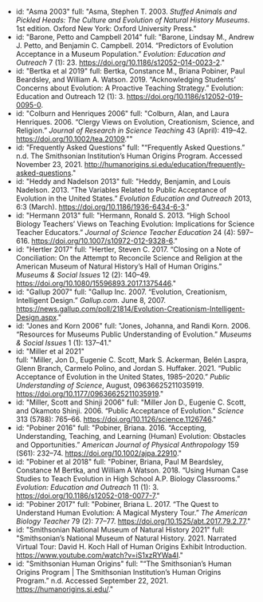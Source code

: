   - id: "Asma 2003"
    full: "Asma, Stephen T. 2003. *Stuffed Animals and Pickled Heads: The Culture and Evolution of Natural History Museums*. 1st edition. Oxford New York: Oxford University Press."
  - id: "Barone, Petto and Campbell 2014"
    full: "Barone, Lindsay M., Andrew J. Petto, and Benjamin C. Campbell. 2014. “Predictors of Evolution Acceptance in a Museum Population.” *Evolution: Education and Outreach* 7 (1): 23. https://doi.org/10.1186/s12052-014-0023-2."
  - id: "Bertka et al 2019"
    full: Bertka, Constance M., Briana Pobiner, Paul Beardsley, and William A. Watson. 2019. “Acknowledging Students’ Concerns about Evolution: A Proactive Teaching Strategy.” Evolution: Education and Outreach 12 (1): 3. https://doi.org/10.1186/s12052-019-0095-0.
  - id: "Colburn and Henriques 2006"
    full: "Colburn, Alan, and Laura Henriques. 2006. “Clergy Views on Evolution, Creationism, Science, and Religion.” *Journal of Research in Science Teaching* 43 (April): 419–42. https://doi.org/10.1002/tea.20109.""
  - id: "Frequently Asked Questions"
    full: "“Frequently Asked Questions.” n.d. The Smithsonian Institution’s Human Origins Program. Accessed November 23, 2021. http://humanorigins.si.edu/education/frequently-asked-questions."
  - id: "Heddy and Nadelson 2013"
    full: "Heddy, Benjamin, and Louis Nadelson. 2013. “The Variables Related to Public Acceptance of Evolution in the United States.” *Evolution Education and Outreach* 2013, 6:3 (March). https://doi.org/10.1186/1936-6434-6-3."
  - id: "Hermann 2013"
    full: "Hermann, Ronald S. 2013. “High School Biology Teachers’ Views on Teaching Evolution: Implications for Science Teacher Educators.” *Journal of Science Teacher Education* 24 (4): 597–616. https://doi.org/10.1007/s10972-012-9328-6."
  - id: "Hertler 2017"
    full: "Hertler, Steven C. 2017. “Closing on a Note of Conciliation: On the Attempt to Reconcile Science and Religion at the American Museum of Natural History’s Hall of Human Origins.” *Museums & Social Issues* 12 (2): 140–49. https://doi.org/10.1080/15596893.2017.1375446."
  - id: "Gallup 2007"
    full: "Gallup Inc. 2007. “Evolution, Creationism, Intelligent Design.” *Gallup.com*. June 8, 2007. https://news.gallup.com/poll/21814/Evolution-Creationism-Intelligent-Design.aspx."
  - id: "Jones and Korn 2006"
    full: "Jones, Johanna, and Randi Korn. 2006. “Resources for Museums Public Understanding of Evolution.” *Museums & Social Issues* 1 (1): 137–41."
  - id: "Miller et al 2021"  
    full: "Miller, Jon D., Eugenie C. Scott, Mark S. Ackerman, Belén Laspra, Glenn Branch, Carmelo Polino, and Jordan S. Huffaker. 2021. “Public Acceptance of Evolution in the United States, 1985–2020.” *Public Understanding of Science*, August, 09636625211035919. https://doi.org/10.1177/09636625211035919."
  - id: "Miller, Scott and Shinji 2006"
    full: "Miller Jon D., Eugenie C. Scott, and Okamoto Shinji. 2006. “Public Acceptance of Evolution.” *Science* 313 (5788): 765–66. https://doi.org/10.1126/science.1126746."
  - id: "Pobiner 2016"
    full: "Pobiner, Briana. 2016. “Accepting, Understanding, Teaching, and Learning (Human) Evolution: Obstacles and Opportunities.” *American Journal of Physical Anthropology* 159 (S61): 232–74. https://doi.org/10.1002/ajpa.22910."
  - id: "Pobiner et al 2018"
    full: "Pobiner, Briana, Paul M Beardsley, Constance M Bertka, and William A Watson. 2018. “Using Human Case Studies to Teach Evolution in High School A.P. Biology Classrooms.” *Evolution: Education and Outreach* 11 (1): 3. https://doi.org/10.1186/s12052-018-0077-7."
  - id: "Pobiner 2017"
    full: "Pobiner, Briana L. 2017. “The Quest to Understand Human Evolution: A Magical Mystery Tour.” *The American Biology Teacher* 79 (2): 77–77. https://doi.org/10.1525/abt.2017.79.2.77."
  - id: "Smithsonian National Museum of Natural History 2021"
    full: "Smithsonian’s National Museum of Natural History. 2021. Narrated Virtual Tour: David H. Koch Hall of Human Origins Exhibit Introduction. https://www.youtube.com/watch?v=iS1xzRYWa4I."
  - id: "Smithsonian Human Origins"
    full: "“The Smithsonian’s Human Origins Program | The Smithsonian Institution’s Human Origins Program.” n.d. Accessed September 22, 2021. https://humanorigins.si.edu/."
